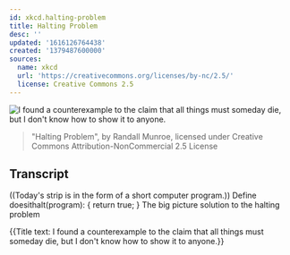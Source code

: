 ```yaml
---
id: xkcd.halting-problem
title: Halting Problem
desc: ''
updated: '1616126764438'
created: '1379487600000'
sources:
  name: xkcd
  url: 'https://creativecommons.org/licenses/by-nc/2.5/'
  license: Creative Commons 2.5
---
```

![I found a counterexample to the claim that all things must someday die, but I don't know how to show it to anyone.](https://imgs.xkcd.com/comics/halting_problem.png)
> "Halting Problem", by Randall Munroe, licensed under Creative Commons Attribution-NonCommercial 2.5 License

## Transcript
((Today's strip is in the form of a short computer program.))
Define doesithalt(program): { return true; }
The big picture solution to the halting problem

{{Title text: I found a counterexample to the claim that all things must someday die, but I don't know how to show it to anyone.}}
